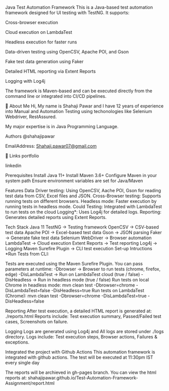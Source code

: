 Java Test Automation Framework
This is a Java-based test automation framework designed for UI testing with TestNG. It supports:

Cross-browser execution

Cloud execution on LambdaTest

Headless execution for faster runs

Data-driven testing using OpenCSV, Apache POI, and Gson

Fake test data generation using Faker

Detailed HTML reporting via Extent Reports

Logging with Log4j

The framework is Maven-based and can be executed directly from the command line or integrated into CI/CD pipelines.

🚀 About Me
Hi, My name is Shahaji Pawar and I have 12 years of experience into Manual and Automation Testing using techonologies like Selenium Webdriver, RestAssured.

My major expertise is in Java Programming Language.

Authors
@shahajipawar

EmailAddress: Shahaji.pawar07@gmail.com

🔗 Links
portfolio

linkedin

Prerequisites
Install Java 11+
Install Maven 3.6+
Configure Maven in your system path
Ensure environment variables are set for Java/Maven

Features
Data Driver testing: Using OpenCSV, Aache POI, Gson for reading test data from CSV, Excel files and JSON.
Cross-Browser testing: Supports running tests on different browsers.
Headless mode: Faster execution by running tests in headless mode.
Could Testing: Integrated with LambdaTest to run tests on the cloud
Logging*: Uses Log4j for detailed logs.
Reporting: Generates detailed reports using Extent Reports.

Tech Stack
Java 11
TestNG → Testing framework
OpenCSV → CSV-based test data
Apache POI → Excel-based test data
Gson → JSON parsing
Faker → Generate fake test data
Selenium WebDriver → Browser automation
LambdaTest → Cloud execution
Extent Reports → Test reporting
Log4j → Logging
Maven Surefire Plugin → CLI test execution
Set-up Intructions
*Run Tests from CLI:

Tests are executed using the Maven Surefire Plugin.
You can pass parameters at runtime:
-Dbrowser → Browser to run tests (chrome, firefox, edge)
-DisLambdaTest → Run on LambdaTest cloud (true / false)
-DisHeadless → Run in headless mode (true / false)
Run tests on local Chrome in headless mode:
  mvn clean test -Dbrowser=chrome -DisLambdaTest=false -DisHeadless=true
Run tests on LambdaTest (Chrome):
  mvn clean test -Dbrowser=chrome -DisLambdaTest=true -DisHeadless=false

Reporting
After test execution, a detailed HTML report is generated at: ./reports.html
Reports include: Test execution summary, Passed/Failed test cases, Screenshots on failure.

Logging
Logs are generated using Log4j and All logs are stored under ./logs directory.
Logs include: Test execution steps, Browser actions, Failures & exceptions.

Integrated the project with Github Actions
This automation framework is integrated with github actions. The test will be executed at 11:30pm IST every single day

The reports will be archieved in gh-pages branch. You can view the html reports at: shahajipawar.github.io/Test-Automation-Framework-Assignment/report.html
